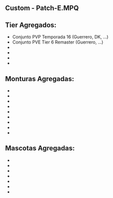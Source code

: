Custom - Patch-E.MPQ
-
Tier Agregados:
-
* Conjunto PVP Temporada 16 <WoD> (Guerrero, DK, ...)
* Conjunto PVE Tier 6 Remaster <Legion> (Guerrero, ...)
* 
* 
* 
* 

Monturas Agregadas:
-
* 
* 
* 
* 
* 
* 
* 
* 
* 

Mascotas Agregadas:
-
* 
* 
* 
* 
* 
* 
* 
